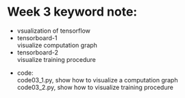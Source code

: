 # Week 3 keyword note:      
- vsualization of tensorflow        
- tensorboard-1     
    visualize computation graph     
- tensorboard-2     
    visualize training procedure        
        
* code:            
    code03_1.py, show how to visualize a computation graph      
    code03_2.py, show how to visualize training procedure       